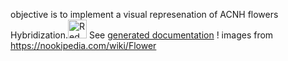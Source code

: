 objective is to implement a visual represenation of ACNH flowers Hybridization.<img src="https://dodo.ac/np/images/2/24/Red_Roses_NH_Inv_Icon.png" alt="Red rose" width="30px" height="30px">
See [generated documentation](documentation/test_flowers.md) ! 
images from  https://nookipedia.com/wiki/Flower

